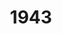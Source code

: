 ---
pid: CH830
title: '1943'
location_transcription: Lincoln Financial Field
zipcode: '19104'
outside_phl: 
neighborhood: University City,Belmont,Parkside,Powelton Village
age: '18'
age_range: 13-19
instagram: 
image_file_name: CH_830.jpg
proposal_transcription: 
topic: History,Sports
topic_summary: 0, 0
type: Sculpture Statue
keywords_other: 
credit: Rebecca Davidoff
image_labels: 1943-1943
twitter: 
facebook: 
permalink: "/monuments/ch830/"
layout: item-page
---